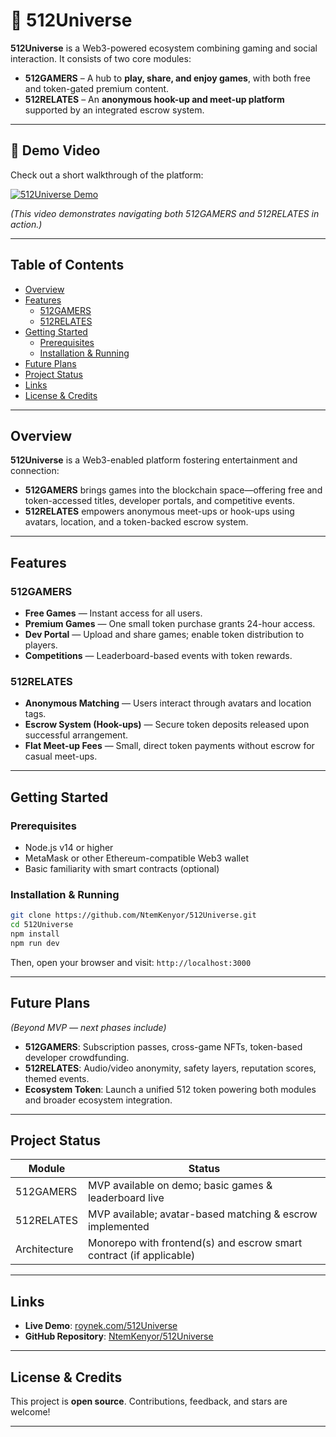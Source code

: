 # 🌌 512Universe

**512Universe** is a Web3-powered ecosystem combining gaming and social interaction. It consists of two core modules:

- **512GAMERS** – A hub to **play, share, and enjoy games**, with both free and token-gated premium content.
- **512RELATES** – An **anonymous hook-up and meet-up platform** supported by an integrated escrow system.

---

## 🎥 Demo Video

Check out a short walkthrough of the platform:

[![512Universe Demo](https://img.youtube.com/vi/BuB7Z4t6x08/0.jpg)](https://youtu.be/BuB7Z4t6x08)

*(This video demonstrates navigating both 512GAMERS and 512RELATES in action.)*


---

##  Table of Contents

- [Overview](#overview)
- [Features](#features)
  - [512GAMERS](#512gamers)
  - [512RELATES](#512relates)
- [Getting Started](#getting-started)
  - [Prerequisites](#prerequisites)
  - [Installation & Running](#installation--running)
- [Future Plans](#future-plans)
- [Project Status](#project-status)
- [Links](#links)
- [License & Credits](#license--credits)

---

##  Overview

**512Universe** is a Web3-enabled platform fostering entertainment and connection:

- **512GAMERS** brings games into the blockchain space—offering free and token-accessed titles, developer portals, and competitive events.
- **512RELATES** empowers anonymous meet-ups or hook-ups using avatars, location, and a token-backed escrow system.

---

##  Features

### 512GAMERS
- **Free Games** — Instant access for all users.
- **Premium Games** — One small token purchase grants 24-hour access.
- **Dev Portal** — Upload and share games; enable token distribution to players.
- **Competitions** — Leaderboard-based events with token rewards.

### 512RELATES
- **Anonymous Matching** — Users interact through avatars and location tags.
- **Escrow System (Hook-ups)** — Secure token deposits released upon successful arrangement.
- **Flat Meet-up Fees** — Small, direct token payments without escrow for casual meet-ups.

---

##  Getting Started

### Prerequisites
- Node.js v14 or higher
- MetaMask or other Ethereum-compatible Web3 wallet
- Basic familiarity with smart contracts (optional)

### Installation & Running

```bash
git clone https://github.com/NtemKenyor/512Universe.git
cd 512Universe
npm install
npm run dev
````

Then, open your browser and visit: `http://localhost:3000`

---

## Future Plans

*(Beyond MVP — next phases include)*

* **512GAMERS**: Subscription passes, cross-game NFTs, token-based developer crowdfunding.
* **512RELATES**: Audio/video anonymity, safety layers, reputation scores, themed events.
* **Ecosystem Token**: Launch a unified 512 token powering both modules and broader ecosystem integration.

---

## Project Status

| Module       | Status                                                              |
| ------------ | ------------------------------------------------------------------- |
| 512GAMERS    | MVP available on demo; basic games & leaderboard live               |
| 512RELATES   | MVP available; avatar-based matching & escrow implemented           |
| Architecture | Monorepo with frontend(s) and escrow smart contract (if applicable) |

---

## Links

* **Live Demo**: [roynek.com/512Universe](https://roynek.com/512Universe)
* **GitHub Repository**: [NtemKenyor/512Universe](https://github.com/NtemKenyor/512Universe)

---

## License & Credits

This project is **open source**. Contributions, feedback, and stars are welcome!


---


